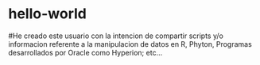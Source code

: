# hello-world
#He creado este usuario con la intencion de compartir scripts y/o informacion referente a la manipulacion de datos en R, Phyton, Programas desarrollados por Oracle como Hyperion; etc...
